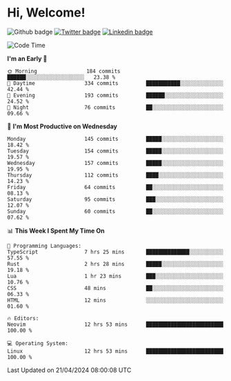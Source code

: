   # Hi, Welcome!
  ![Github badge](https://img.shields.io/github/followers/kraken-afk.svg?style=social&label=Follow&maxAge=2592000)
  [![Twitter badge](https://img.shields.io/badge/-Twitter-00acee?style=flat-square&logo=Twitter&logoColor=white)](https://twitter.com/trshppl)
  [![Linkedin badge](https://img.shields.io/badge/LinkedIn-0077B5?style=flat-square&logo=linkedin&logoColor=white)](https://www.linkedin.com/in/noveanrer)
<!--START_SECTION:waka-->
![Code Time](http://img.shields.io/badge/Code%20Time-150%20hrs%2035%20mins-blue)

**I'm an Early 🐤** 

```text
🌞 Morning                184 commits         ██████░░░░░░░░░░░░░░░░░░░   23.38 % 
🌆 Daytime                334 commits         ███████████░░░░░░░░░░░░░░   42.44 % 
🌃 Evening                193 commits         ██████░░░░░░░░░░░░░░░░░░░   24.52 % 
🌙 Night                  76 commits          ██░░░░░░░░░░░░░░░░░░░░░░░   09.66 % 
```
📅 **I'm Most Productive on Wednesday** 

```text
Monday                   145 commits         █████░░░░░░░░░░░░░░░░░░░░   18.42 % 
Tuesday                  154 commits         █████░░░░░░░░░░░░░░░░░░░░   19.57 % 
Wednesday                157 commits         █████░░░░░░░░░░░░░░░░░░░░   19.95 % 
Thursday                 112 commits         ████░░░░░░░░░░░░░░░░░░░░░   14.23 % 
Friday                   64 commits          ██░░░░░░░░░░░░░░░░░░░░░░░   08.13 % 
Saturday                 95 commits          ███░░░░░░░░░░░░░░░░░░░░░░   12.07 % 
Sunday                   60 commits          ██░░░░░░░░░░░░░░░░░░░░░░░   07.62 % 
```


📊 **This Week I Spent My Time On** 

```text
💬 Programming Languages: 
TypeScript               7 hrs 25 mins       ██████████████░░░░░░░░░░░   57.55 % 
Rust                     2 hrs 28 mins       █████░░░░░░░░░░░░░░░░░░░░   19.18 % 
Lua                      1 hr 23 mins        ███░░░░░░░░░░░░░░░░░░░░░░   10.76 % 
CSS                      48 mins             ██░░░░░░░░░░░░░░░░░░░░░░░   06.33 % 
HTML                     12 mins             ░░░░░░░░░░░░░░░░░░░░░░░░░   01.60 % 

🔥 Editors: 
Neovim                   12 hrs 53 mins      █████████████████████████   100.00 % 

💻 Operating System: 
Linux                    12 hrs 53 mins      █████████████████████████   100.00 % 
```


 Last Updated on 21/04/2024 08:00:08 UTC
<!--END_SECTION:waka-->